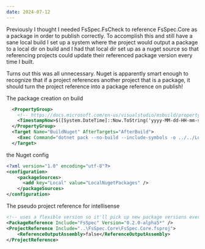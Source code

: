 ```yaml
---
date: 2024-07-12
---
```


Previously I thought I needed FsSpec.FsCheck to reference FsSpec.Core as a package in order to publish correctly.
To accomplish this and still have a sane local build I set up a system where the project would output a package to a local dir on build
and I had that local dir set up as a nuget source so that referencing projects could update their referenced package version every time I built.

Turns out this was all unnecessary. Nuget is apparently smart enough to recognize that if a project references another project that is a package, it should
turn the project reference into a package reference on publish!


The package creation on build
```xml
  <PropertyGroup>
    <!-- https://docs.microsoft.com/en-us/visualstudio/msbuild/property-functions?view=vs-2022#calling-instance-methods-on-static-properties -->
    <TimestampNow>$([System.DateTime]::Now.ToString('yyyy-MM-dd-HH-mm-ss'))</TimestampNow>
  </PropertyGroup>
  <Target Name="BuildNuget" AfterTargets="AfterBuild">
    <Exec Command="dotnet pack --no-build --include-symbols -o ../../LocalNugetPackages --version-suffix $(TimestampNow) --configuration $(Configuration)"  />
  </Target>
```

the Nuget config
```xml
<?xml version="1.0" encoding="utf-8"?>
<configuration>
    <packageSources>
      <add key="Local" value="LocalNugetPackages" />
    </packageSources>
</configuration>
```

The pseudo project reference for intellisense
```xml
<!-- uses a flexible version so it'll pick up new package versions every time I build -->
<PackageReference Include="FsSpec" Version="0.2.0-alpha5*" />
<ProjectReference Include="..\FsSpec.Core\FsSpec.Core.fsproj">
    <ReferenceOutputAssembly>false</ReferenceOutputAssembly>
</ProjectReference>
```
